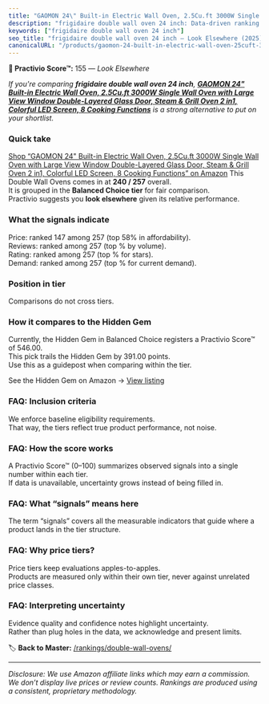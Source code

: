 ```yaml
---
title: "GAOMON 24\" Built-in Electric Wall Oven, 2.5Cu.ft 3000W Single Wall Oven with Large View Window Double-Layered Glass Door, Steam & Grill Oven 2 in1, Colorful LED Screen, 8 Cooking Functions"
description: "frigidaire double wall oven 24 inch: Data-driven ranking using the Practivio Score™. Positioned by quality, value, demand, findability, momentum."
keywords: ["frigidaire double wall oven 24 inch"]
seo_title: "frigidaire double wall oven 24 inch — Look Elsewhere (2025)"
canonicalURL: "/products/gaomon-24-built-in-electric-wall-oven-25cuft-3000w-single-wall-oven-with-large-view-window-double-layered-glass-door-steam-grill-oven-2-in1-colorful-led-screen-8-cooking-functions-B0D1N1XFFM/"
---
```


**🚫 Practivio Score™:** 155 — _Look Elsewhere_


*If you're comparing **frigidaire double wall oven 24 inch**, **[GAOMON 24" Built-in Electric Wall Oven, 2.5Cu.ft 3000W Single Wall Oven with Large View Window Double-Layered Glass Door, Steam & Grill Oven 2 in1, Colorful LED Screen, 8 Cooking Functions](https://www.amazon.com/dp/B0D1N1XFFM?tag=practivio-20)** is a strong alternative to put on your shortlist.*
### Quick take
[Shop “GAOMON 24" Built-in Electric Wall Oven, 2.5Cu.ft 3000W Single Wall Oven with Large View Window Double-Layered Glass Door, Steam & Grill Oven 2 in1, Colorful LED Screen, 8 Cooking Functions” on Amazon](https://www.amazon.com/dp/B0D1N1XFFM?tag=practivio-20)
This Double Wall Ovens comes in at **240 / 257** overall.  
It is grouped in the **Balanced Choice tier** for fair comparison.  
Practivio suggests you **look elsewhere** given its relative performance.

### What the signals indicate
Price: ranked 147 among 257 (top 58% in affordability).  
Reviews: ranked  among 257 (top % by volume).  
Rating: ranked  among 257 (top % for stars).  
Demand: ranked  among 257 (top % for current demand).

### Position in tier
Comparisons do not cross tiers.

### How it compares to the Hidden Gem
Currently, the Hidden Gem in Balanced Choice registers a Practivio Score™ of 546.00.  
This pick trails the Hidden Gem by 391.00 points.  
Use this as a guidepost when comparing within the tier.  

See the Hidden Gem on Amazon → [View listing](https://www.amazon.com/dp/B09B7SB46R?tag=practivio-20)

### FAQ: Inclusion criteria
We enforce baseline eligibility requirements.  
That way, the tiers reflect true product performance, not noise.

### FAQ: How the score works
A Practivio Score™ (0–100) summarizes observed signals into a single number within each tier.  
If data is unavailable, uncertainty grows instead of being filled in.

### FAQ: What “signals” means here
The term “signals” covers all the measurable indicators that guide where a product lands in the tier structure.

### FAQ: Why price tiers?
Price tiers keep evaluations apples-to-apples.  
Products are measured only within their own tier, never against unrelated price classes.

### FAQ: Interpreting uncertainty
Evidence quality and confidence notes highlight uncertainty.  
Rather than plug holes in the data, we acknowledge and present limits.


🏷️ **Back to Master:** [/rankings/double-wall-ovens/](/rankings/double-wall-ovens/)

---
_Disclosure: We use Amazon affiliate links which may earn a commission. We don’t display live prices or review counts. Rankings are produced using a consistent, proprietary methodology._
